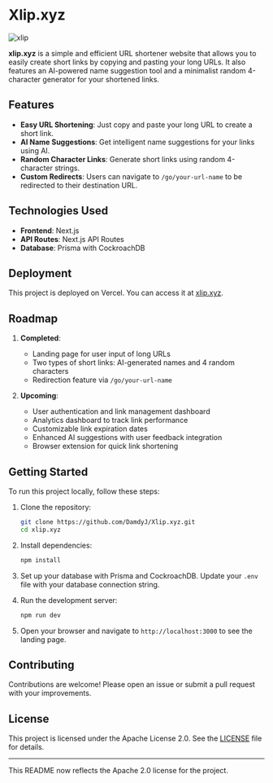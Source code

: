 # Xlip.xyz
![xlip](https://github.com/DamdyJ/Xlip.xyz/assets/152348339/6d6d9e3c-34f6-4df5-88d0-d39125260a32)

**xlip.xyz** is a simple and efficient URL shortener website that allows you to easily create short links by copying and pasting your long URLs. It also features an AI-powered name suggestion tool and a minimalist random 4-character generator for your shortened links.

## Features

- **Easy URL Shortening**: Just copy and paste your long URL to create a short link.
- **AI Name Suggestions**: Get intelligent name suggestions for your links using AI.
- **Random Character Links**: Generate short links using random 4-character strings.
- **Custom Redirects**: Users can navigate to `/go/your-url-name` to be redirected to their destination URL.

## Technologies Used

- **Frontend**: Next.js
- **API Routes**: Next.js API Routes
- **Database**: Prisma with CockroachDB

## Deployment

This project is deployed on Vercel. You can access it at [xlip.xyz](https://xlip.xyz).

## Roadmap

1. **Completed**:
    - Landing page for user input of long URLs
    - Two types of short links: AI-generated names and 4 random characters
    - Redirection feature via `/go/your-url-name`

2. **Upcoming**:
    - User authentication and link management dashboard
    - Analytics dashboard to track link performance
    - Customizable link expiration dates
    - Enhanced AI suggestions with user feedback integration
    - Browser extension for quick link shortening

## Getting Started

To run this project locally, follow these steps:

1. Clone the repository:
   ```bash
   git clone https://github.com/DamdyJ/Xlip.xyz.git
   cd xlip.xyz
   ```

2. Install dependencies:
   ```bash
   npm install
   ```

3. Set up your database with Prisma and CockroachDB. Update your `.env` file with your database connection string.

4. Run the development server:
   ```bash
   npm run dev
   ```

5. Open your browser and navigate to `http://localhost:3000` to see the landing page.

## Contributing

Contributions are welcome! Please open an issue or submit a pull request with your improvements.

## License

This project is licensed under the Apache License 2.0. See the [LICENSE](LICENSE) file for details.

---

This README now reflects the Apache 2.0 license for the project.
